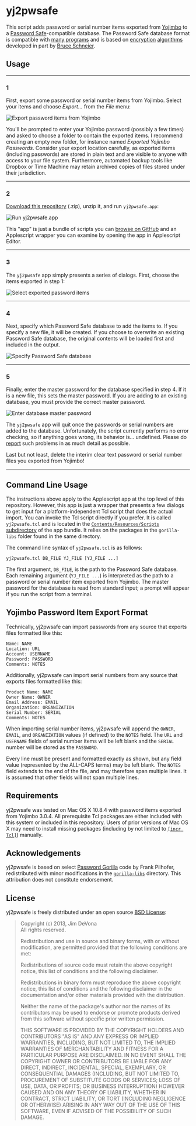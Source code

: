 # yj2pwsafe

This script adds password or serial number items exported from [Yojimbo](http://barebones.com/products/yojimbo/) to a [Password Safe](http://pwsafe.org/)-compatible database. The Password Safe database format is compatible with [many programs](http://pwsafe.org/relatedprojects.shtml) and is based on [encryption](http://www.schneier.com/blowfish.html) [algorithms](http://www.schneier.com/twofish.html) developed in part by [Bruce Schneier](http://www.schneier.com/about.html).

## Usage

---

### 1

First, export some password or serial number items from Yojimbo. Select your items and choose *Export…* from the *File* menu:

![Export password items from Yojimbo](https://raw.github.com/anoved/yj2pwsafe/master/images/1-yojimbo-export.png)

You'll be prompted to enter your Yojimbo password (possibly a few times) and asked to choose a folder to contain the exported items. I recommend creating an empty new folder, for instance named *Exported Yojimbo Passwords*. Consider your export location carefully, as exported items (including passwords) are stored in plain text and are visible to anyone with access to your file system. Furthermore, automated backup tools like Dropbox or Time Machine may retain archived copies of files stored under their jurisdiction.

---

### 2

[Download this repository](https://github.com/anoved/yj2pwsafe/archive/master.zip) (.zip), unzip it, and run `yj2pwsafe.app`:

![Run yj2pwsafe.app](https://raw.github.com/anoved/yj2pwsafe/master/images/2-yj2pwsafe-files.png)

This "app" is just a bundle of scripts you can [browse on GitHub](https://github.com/anoved/yj2pwsafe/tree/master/yj2pwsafe.app/Contents/Resources/Scripts) and an Applescript wrapper you can examine by opening the app in Applescript Editor.

---

### 3

The `yj2pwsafe` app simply presents a series of dialogs. First, choose the items exported in step 1:

![Select exported password items](https://raw.github.com/anoved/yj2pwsafe/master/images/3-select-exported.png)

---

### 4

Next, specify which Password Safe database to add the items to. If you specify a new file, it will be created. If you choose to overwrite an existing Password Safe database, the original contents will be loaded first and included in the output.

![Specify Password Safe database](https://raw.github.com/anoved/yj2pwsafe/master/images/4-select-database.png)

---

### 5

Finally, enter the master password for the database specified in step 4. If it is a new file, this sets the master password. If you are adding to an existing database, you must provide the correct master password.

![Enter database master password](https://raw.github.com/anoved/yj2pwsafe/master/images/5-database-password.png)

The `yj2pwsafe` app will quit once the passwords or serial numbers are added to the database. Unfortunately, the script currently performs no error checking, so if anything goes wrong, its behavior is… undefined. Please do [report](https://github.com/anoved/yj2pwsafe/issues?state=open) such problems in as much detail as possible.

Last but not least, delete the interim clear text password or serial number files you exported from Yojimbo!

---

## Command Line Usage

The instructions above apply to the Applescript app at the top level of this repository. However, this app is just a wrapper that presents a few dialogs to get input for a platform-independent Tcl script that does the actual import. You can invoke the Tcl script directly if you prefer. It is called `yj2pwsafe.tcl` and is located in the [`Contents/Resources/Scripts` subdirectory](https://github.com/anoved/yj2pwsafe/tree/master/yj2pwsafe.app/Contents/Resources/Scripts) of the app bundle. It relies on the packages in the `gorilla-libs` folder found in the same directory.

The command line syntax of `yj2pwsafe.tcl` is as follows:

	yj2pwsafe.tcl DB_FILE YJ_FILE [YJ_FILE ...]

The first argument, `DB_FILE`, is the path to the Password Safe database. Each remaining argument (`YJ_FILE ...`) is interpreted as the path to a password or serial number item exported from Yojimbo. The master password for the database is read from standard input; a prompt will appear if you run the script from a terminal.

## Yojimbo Password Item Export Format

Technically, yj2pwsafe can import passwords from any source that exports files formatted like this:

	Name: NAME
	Location: URL
	Account: USERNAME
	Password: PASSWORD
	Comments: NOTES

Additionally, yj2pwsafe can import serial numbers from any source that exports files formatted like this:

	Product Name: NAME
	Owner Name: OWNER
	Email Address: EMAIL
	Organization: ORGANIZATION
	Serial Number: SERIAL
	Comments: NOTES

When importing serial number items, yj2pwsafe will append the `OWNER`, `EMAIL`, and `ORGANIZATION` values (if defined) to the `NOTES` field. The `URL` and `USERNAME` fields of serial number items will be left blank and the `SERIAL` number will be stored as the `PASSWORD`.

Every line must be present and formatted exactly as shown, but any field value (represented by the ALL-CAPS terms) may be left blank. The `NOTES` field extends to the end of the file, and may therefore span multiple lines. It is assumed that other fields will not span multiple lines.

## Requirements

yj2pwsafe was tested on Mac OS X 10.8.4 with password items exported from Yojimbo 3.0.4. All prerequisite Tcl packages are either included with this system or included in this repository. Users of prior versions of Mac OS X may need to install missing packages (including by not limited to [`[incr Tcl]`](http://sourceforge.net/projects/incrtcl/)) manually.

## Acknowledgements

yj2pwsafe is based on select [Password Gorilla](https://github.com/zdia/gorilla/wiki) code by Frank Pilhofer, redistributed with minor modifications in the [`gorilla-libs`](https://github.com/anoved/yj2pwsafe/tree/master/yj2pwsafe.app/Contents/Resources/Scripts/gorilla-libs) directory. This attribution does not constitute endorsement.

## License

yj2pwsafe is freely distributed under an open source [BSD License](http://opensource.org/licenses/BSD-3-Clause):

> Copyright (c) 2013, Jim DeVona  
> All rights reserved.
> 
> Redistribution and use in source and binary forms, with or without
> modification, are permitted provided that the following conditions are
> met:
> 
> Redistributions of source code must retain the above copyright notice,
> this list of conditions and the following disclaimer. 
> 
> Redistributions in binary form must reproduce the above copyright
> notice, this list of conditions and the following disclaimer in the
> documentation and/or other materials provided with the distribution.
> 
> Neither the name of the package's author nor the names of its
> contributors may be used to endorse or promote products derived from
> this software without specific prior written permission.
> 
> THIS SOFTWARE IS PROVIDED BY THE COPYRIGHT HOLDERS AND CONTRIBUTORS
> "AS IS" AND ANY EXPRESS OR IMPLIED WARRANTIES, INCLUDING, BUT NOT
> LIMITED TO, THE IMPLIED WARRANTIES OF MERCHANTABILITY AND FITNESS FOR
> A PARTICULAR PURPOSE ARE DISCLAIMED. IN NO EVENT SHALL THE COPYRIGHT
> OWNER OR CONTRIBUTORS BE LIABLE FOR ANY DIRECT, INDIRECT, INCIDENTAL,
> SPECIAL, EXEMPLARY, OR CONSEQUENTIAL DAMAGES (INCLUDING, BUT NOT
> LIMITED TO, PROCUREMENT OF SUBSTITUTE GOODS OR SERVICES; LOSS OF USE,
> DATA, OR PROFITS; OR BUSINESS INTERRUPTION) HOWEVER CAUSED AND ON ANY
> THEORY OF LIABILITY, WHETHER IN CONTRACT, STRICT LIABILITY, OR TORT
> (INCLUDING NEGLIGENCE OR OTHERWISE) ARISING IN ANY WAY OUT OF THE USE
> OF THIS SOFTWARE, EVEN IF ADVISED OF THE POSSIBILITY OF SUCH DAMAGE.

